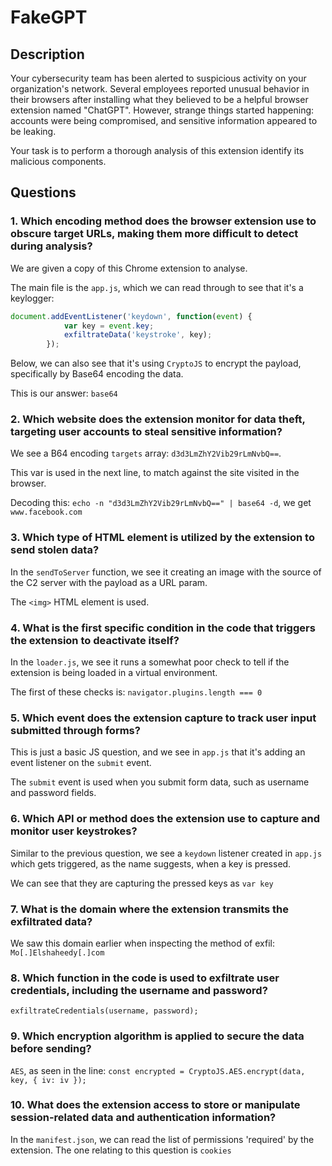 # FakeGPT

## Description
Your cybersecurity team has been alerted to suspicious activity on your organization's network. Several employees reported unusual behavior in their browsers after installing what they believed to be a helpful browser extension named "ChatGPT". However, strange things started happening: accounts were being compromised, and sensitive information appeared to be leaking.

Your task is to perform a thorough analysis of this extension identify its malicious components.

## Questions


### 1. Which encoding method does the browser extension use to obscure target URLs, making them more difficult to detect during analysis?

We are given a copy of this Chrome extension to analyse.

The main file is the `app.js`, which we can read through to see that it's a keylogger:

```js
document.addEventListener('keydown', function(event) {
            var key = event.key;
            exfiltrateData('keystroke', key);
        });
```

Below, we can also see that it's using `CryptoJS` to encrypt the payload, specifically by Base64 encoding the data.

This is our answer: `base64`


### 2. Which website does the extension monitor for data theft, targeting user accounts to steal sensitive information?

We see a B64 encoding `targets` array: `d3d3LmZhY2Vib29rLmNvbQ==`.

This var is used in the next line, to match against the site visited in the browser.

Decoding this: `echo -n "d3d3LmZhY2Vib29rLmNvbQ==" | base64 -d`, we get `www.facebook.com`


### 3. Which type of HTML element is utilized by the extension to send stolen data?

In the `sendToServer` function, we see it creating an image with the source of the C2 server with the payload as a URL param.

The `<img>` HTML element is used.

### 4. What is the first specific condition in the code that triggers the extension to deactivate itself?

In the `loader.js`, we see it runs a somewhat poor check to tell if the extension is being loaded in a virtual environment.

The first of these checks is: `navigator.plugins.length === 0`

### 5. Which event does the extension capture to track user input submitted through forms?

This is just a basic JS question, and we see in `app.js` that it's adding an event listener on the `submit` event.

The `submit` event is used when you submit form data, such as username and password fields.

### 6. Which API or method does the extension use to capture and monitor user keystrokes?

Similar to the previous question, we see a `keydown` listener created in `app.js` which gets triggered, as the name suggests, when a key is pressed.

We can see that they are capturing the pressed keys as `var key`

### 7. What is the domain where the extension transmits the exfiltrated data?

We saw this domain earlier when inspecting the method of exfil: `Mo[.]Elshaheedy[.]com`

### 8. Which function in the code is used to exfiltrate user credentials, including the username and password?

`exfiltrateCredentials(username, password);`

### 9. Which encryption algorithm is applied to secure the data before sending?

`AES`, as seen in the line: `const encrypted = CryptoJS.AES.encrypt(data, key, { iv: iv });`

### 10. What does the extension access to store or manipulate session-related data and authentication information?

In the `manifest.json`, we can read the list of permissions 'required' by the extension. The one relating to this question is `cookies`
